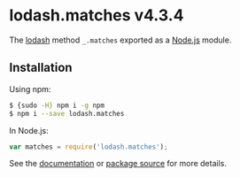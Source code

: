 # lodash.matches v4.3.4

The [lodash](https://lodash.com/) method `_.matches` exported as a [Node.js](https://nodejs.org/) module.

## Installation

Using npm:
```bash
$ {sudo -H} npm i -g npm
$ npm i --save lodash.matches
```

In Node.js:
```js
var matches = require('lodash.matches');
```

See the [documentation](https://lodash.com/docs#matches) or [package source](https://github.com/lodash/lodash/blob/4.3.4-npm-packages/lodash.matches) for more details.
